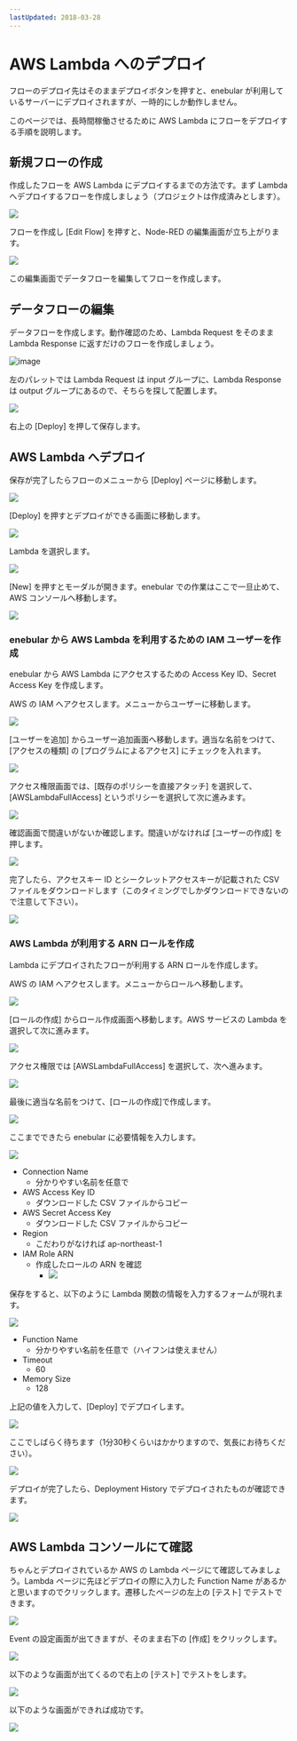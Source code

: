 ```yaml
---
lastUpdated: 2018-03-28
---
```


# AWS Lambda へのデプロイ

フローのデプロイ先はそのままデプロイボタンを押すと、enebular が利用しているサーバーにデプロイされますが、一時的にしか動作しません。

このページでは、長時間稼働させるために AWS Lambda にフローをデプロイする手順を説明します。

## 新規フローの作成

作成したフローを AWS Lambda にデプロイするまでの方法です。まず Lambda へデプロイするフローを作成しましょう（プロジェクトは作成済みとします）。

![](https://i.gyazo.com/43daa8adfa160e0db4723a6cb62ec6aa.png)

フローを作成し [Edit Flow] を押すと、Node-RED の編集画面が立ち上がります。

![](https://i.gyazo.com/53824241d584d099aa810e6b3cbab645.png)

この編集画面でデータフローを編集してフローを作成します。

## データフローの編集

データフローを作成します。動作確認のため、Lambda Request をそのまま Lambda Response に返すだけのフローを作成しましょう。

![image](/_asset/images/Deploy/DeployFlow/Lambda/deploy-deployflow-lambda_03.png)

左のパレットでは Lambda Request は input グループに、Lambda Response は output グループにあるので、そちらを探して配置します。

![](https://i.gyazo.com/b474a682aefc4cef62650b0e883f354c.png)

右上の [Deploy] を押して保存します。

## AWS Lambda へデプロイ

保存が完了したらフローのメニューから [Deploy] ページに移動します。

![](https://i.gyazo.com/6d8611cac4c92473225ebfca7ded8c57.png)

[Deploy] を押すとデプロイができる画面に移動します。

![](https://i.gyazo.com/88e68c4779864cf8c6f24f6262575e4b.png)

Lambda を選択します。

![](https://i.gyazo.com/edc9714f15afec8911f67f31cf7141bd.png)

[New] を押すとモーダルが開きます。enebular での作業はここで一旦止めて、AWS コンソールへ移動します。

![](https://i.gyazo.com/3478881bcdb98b1319141df71eed2dd8.png)

### enebular から AWS Lambda を利用するための IAM ユーザーを作成

enebular から AWS Lambda にアクセスするための Access Key ID、Secret Access Key を作成します。

AWS の IAM へアクセスします。メニューからユーザーに移動します。

![](https://i.gyazo.com/79aaba133f5999e6c0dd928de6160b1e.png)

[ユーザーを追加] からユーザー追加画面へ移動します。適当な名前をつけて、[アクセスの種類] の [プログラムによるアクセス] にチェックを入れます。

![](https://i.gyazo.com/e27793a2531fdfbda175d9c49730045b.png)

アクセス権限画面では、[既存のポリシーを直接アタッチ] を選択して、[AWSLambdaFullAccess] というポリシーを選択して次に進みます。

![](https://i.gyazo.com/4703b6374d892bffe9ae076a3f80e3ba.png)

確認画面で間違いがないか確認します。間違いがなければ [ユーザーの作成] を押します。

![](https://i.gyazo.com/698db8ca97dac1ab15e2baf2e579c4b1.png)

完了したら、アクセスキー ID とシークレットアクセスキーが記載された CSV ファイルをダウンロードします（このタイミングでしかダウンロードできないので注意して下さい）。

![](https://i.gyazo.com/f5fcc974b529a26f42b360d878519f56.png)

### AWS Lambda が利用する ARN ロールを作成

Lambda にデプロイされたフローが利用する ARN ロールを作成します。

AWS の IAM へアクセスします。メニューからロールへ移動します。

![](https://i.gyazo.com/fbf3fd00c52c35efa228e6d3f7bbc4f4.png)

[ロールの作成] からロール作成画面へ移動します。AWS サービスの Lambda を選択して次に進みます。

![](https://i.gyazo.com/2866c4068bc8ae97d82cb389c788d72d.png)

アクセス権限では [AWSLambdaFullAccess] を選択して、次へ進みます。

![](https://i.gyazo.com/9378d9962411cd94e35b2c80f4fdccd2.png)

最後に適当な名前をつけて、[ロールの作成]で作成します。

![](https://i.gyazo.com/db850bc23be8fffdd908a01344c564da.png)

ここまでできたら enebular に必要情報を入力します。

![](https://i.gyazo.com/9156cff5e218fccc78c9a3734e51cb4e.png)

* Connection Name
    * 分かりやすい名前を任意で
* AWS Access Key ID
    * ダウンロードした CSV ファイルからコピー
* AWS Secret Access Key
    * ダウンロードした CSV ファイルからコピー
* Region
    * こだわりがなければ ap-northeast-1
* IAM Role ARN
    *  作成したロールの ARN を確認
        * ![](https://i.gyazo.com/560971bd75cbdc147f990571798969c2.png)

保存をすると、以下のように Lambda 関数の情報を入力するフォームが現れます。

![](https://i.gyazo.com/d89fd1efd0a174c8b223c1367c9557e6.png)

* Function Name
    * 分かりやすい名前を任意で（ハイフンは使えません）
* Timeout
    * 60
* Memory Size
    * 128

上記の値を入力して、[Deploy] でデプロイします。

![](https://i.gyazo.com/1cc9f0b2f920449f42f0911c31ff326d.png)

ここでしばらく待ちます（1分30秒くらいはかかりますので、気長にお待ちください）。

![](https://i.gyazo.com/34b178154e86ccf151a88351f83db6c6.png)

デプロイが完了したら、Deployment History でデプロイされたものが確認できます。

![](https://i.gyazo.com/f4d810f405533c474b85d3660156de3e.png)


## AWS Lambda コンソールにて確認

ちゃんとデプロイされているか AWS の Lambda ページにて確認してみましょう。Lambda ページに先ほどデプロイの際に入力した Function Name があるかと思いますのでクリックします。遷移したページの左上の [テスト] でテストできます。

![](https://i.gyazo.com/abc367b41a1ef3305f1b65a1cb295801.png)

Event の設定画面が出てきますが、そのまま右下の [作成] をクリックします。

![](https://i.gyazo.com/a6c80233ddb2e0fab1f2f0bd49fd18c9.png)

以下のような画面が出てくるので右上の [テスト] でテストをします。

![](https://i.gyazo.com/2c5ed3a4ef1cfb4c92cb861f268f54db.png)

以下のような画面ができれば成功です。

![](https://i.gyazo.com/5cb4e07f00b84d231120fefc2e6e4c81.png)